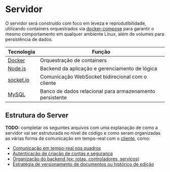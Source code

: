 # Servidor

O servidor será construído com foco em leveza e reprodutibilidade, utilizando containers orquestrados via <a href="https://docs.docker.com/compose/" target="_blank">docker-compose</a> para garantir o mesmo comportamento em qualquer ambiente Linux, além de volumes para persistência de dados.

| Tecnologia                              | Função                                                                 |
|-----------------------------------------|------------------------------------------------------------------------|
| <a href="https://www.docker.com/" target="_blank">Docker</a>      | Orquestração de containers |
| <a href="https://nodejs.org/en/" target="_blank">Node.js</a>      | Backend da aplicação e gerenciamento de lógica |
| <a href="https://socket.io/docs/v4/" target="_blank">socket.io</a> | Comunicação WebSocket bidirecional com o cliente |
| <a href="https://www.mysql.com/" target="_blank">MySQL</a>        | Banco de dados relacional para armazenamento persistente |

## Estrutura do Server

**TODO:** completar os seguintes arquivos com uma explanação de como a servidor vai ser estruturada no nível de código e como seram organizadas as várias forma de comunicação em tempo-real com o [cliente](cliente.md), como:

- [Comunicação em tempo-real nos quadros](colaboração-em-tempo-real.md)
- [Autenticação de criação de contas e segurança](autenticação-e-contas.md)
- [Organização do backend (ex: rotas, controladores, serviços)](fluxo-do-servidor.md)
- [Estratégia de versionamento de documentos ou histórico de edição](dados.md)